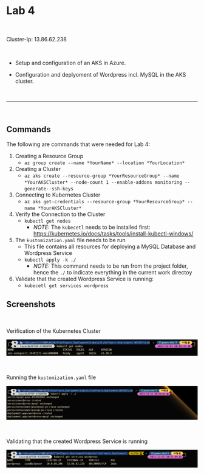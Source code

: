# Lab 4

<br>

Cluster-Ip: 13.86.62.238

<br>

* Setup and configuration of an AKS in Azure.

* Configuration and deplyoment of Wordpress incl. MySQL in the AKS cluster. 

<br>
<hr>
<br>

## Commands

The following are commands that were needed for Lab 4:


1. Creating a Resource Group    
   * `az group create --name *YourName* --location *YourLocation*`
2. Creating a Cluster
   * `az aks create --resource-group *YourResourceGroup* --name *YourAKSCluster* --node-count 1 --enable-addons monitoring --generate--ssh-keys`
3. Connecting to Kubernetes Cluster
   * `az aks get-credentials --resource-group *YourResourceGroup* --name *YourAKSCluster*`
4. Verify the Connection to the Cluster
   * `kubectl get nodes`
     * *NOTE:* The `kubecetl` needs to be installed first: https://kubernetes.io/docs/tasks/tools/install-kubectl-windows/
5. The `kustomization.yaml` file needs to be run
   * This file contains all resources for deploying a MySQL Database and Wordpress Service
   * `kubectl apply -k ./`
      * *NOTE:* This command needs to be run from the project folder, hence the `./` to indicate everything in the current work directoy
6. Validate that the created Wordpress Service is running:
   * `kubecetl get services wordpress` 

## Screenshots

<br>

Verification of the Kubernetes Cluster

![](https://github.com/LazarGrbovic/Software_Deployment_WS2021/blob/main/Lab4/Screenshots/Kubectl_Get_Nodes.png)

<br>

Running the `kustomization.yaml` file

![](https://github.com/LazarGrbovic/Software_Deployment_WS2021/blob/main/Lab4/Screenshots/Kubcetl_Apply_-k.png)

<br>

Validating that the created Wordpress Service is running

![](https://github.com/LazarGrbovic/Software_Deployment_WS2021/blob/main/Lab4/Screenshots/Kubectl_Get_Services_Wordpress.png)
